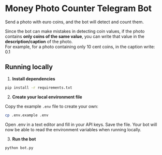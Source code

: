 # Money Photo Counter Telegram Bot

Send a photo with euro coins, and the bot will detect and count them.

Since the bot can make mistakes in detecting coin values, if the photo contains **only coins of the same value**, you can write that value in the **description/caption** of the photo.  
For example, for a photo containing only 10 cent coins, in the caption write: 0.1  

## Running locally
1. **Install dependencies**
```bash
pip install -r requirements.txt
```
2. **Create your local environment file**

Copy the example `.env` file to create your own:
```bash
cp .env.example .env
```
Open .env in a text editor and fill in your API keys.
Save the file. Your bot will now be able to read the environment variables when running locally.

3. **Run the bot**
```bash
python bot.py
```
